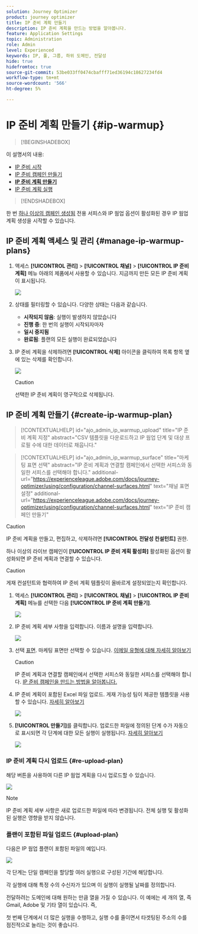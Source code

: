 ```yaml
---
solution: Journey Optimizer
product: journey optimizer
title: IP 준비 계획 만들기
description: IP 준비 계획을 만드는 방법을 알아봅니다.
feature: Application Settings
topic: Administration
role: Admin
level: Experienced
keywords: IP, 풀, 그룹, 하위 도메인, 전달성
hide: true
hidefromtoc: true
source-git-commit: 53be033ff0474cbafff71ed36194c18627234fd4
workflow-type: tm+mt
source-wordcount: '566'
ht-degree: 5%

---
```


# IP 준비 계획 만들기 {#ip-warmup}

>[!BEGINSHADEBOX]

이 설명서의 내용:

* [IP 준비 시작](ip-warmup-gs.md)
* [IP 준비 캠페인 만들기](ip-warmup-campaign.md)
* **[IP 준비 계획 만들기](ip-warmup-plan.md)**
* [IP 준비 계획 실행](ip-warmup-running.md)

>[!ENDSHADEBOX]

한 번 [하나 이상의 캠페인 생성됨](ip-warmup-campaign.md) 전용 서피스와 IP 웜업 옵션이 활성화된 경우 IP 웜업 계획 생성을 시작할 수 있습니다.

## IP 준비 계획 액세스 및 관리 {#manage-ip-warmup-plans}

1. 액세스 **[!UICONTROL 관리]** > **[!UICONTROL 채널]** > **[!UICONTROL IP 준비 계획]** 메뉴 아래의 제품에서 사용할 수 있습니다. 지금까지 만든 모든 IP 준비 계획이 표시됩니다.

   ![](assets/ip-warmup-filter-list.png)

1. 상태를 필터링할 수 있습니다. 다양한 상태는 다음과 같습니다.

   * **시작되지 않음**: 실행이 발생하지 않았습니다
   * **진행 중**: 한 번의 실행이 시작되자마자 <!--or is done?-->
   * **일시 중지됨**
   * **완료됨**: 플랜의 모든 실행이 완료되었습니다

1. IP 준비 계획을 삭제하려면 **[!UICONTROL 삭제]** 아이콘을 클릭하여 목록 항목 옆에 있는 삭제를 확인합니다.

   ![](assets/ip-warmup-delete-plan.png)

   >[!CAUTION]
   >
   >선택한 IP 준비 계획이 영구적으로 삭제됩니다.

## IP 준비 계획 만들기 {#create-ip-warmup-plan}

>[!CONTEXTUALHELP]
>id="ajo_admin_ip_warmup_upload"
>title="IP 준비 계획 지정"
>abstract="CSV 템플릿을 다운로드하고 IP 웜업 단계 및 대상 프로필 수에 대한 데이터로 채웁니다."

>[!CONTEXTUALHELP]
>id="ajo_admin_ip_warmup_surface"
>title="마케팅 표면 선택"
>abstract="IP 준비 계획과 연결할 캠페인에서 선택한 서피스와 동일한 서피스를 선택해야 합니다."
>additional-url="https://experienceleague.adobe.com/docs/journey-optimizer/using/configuration/channel-surfaces.html" text="채널 표면 설정"
>additional-url="https://experienceleague.adobe.com/docs/journey-optimizer/using/configuration/channel-surfaces.html" text="IP 준비 캠페인 만들기"

>[!CAUTION]
>
>IP 준비 계획을 만들고, 편집하고, 삭제하려면 **[!UICONTROL 전달성 컨설턴트]** 권한.
<!--Learn more on managing [!DNL Journey Optimizer] users' access rights in [this section](../administration/permissions-overview.md).-->

하나 이상의 라이브 캠페인이 **[!UICONTROL IP 준비 계획 활성화]** 활성화된 옵션이 활성화되면 IP 준비 계획과 연결할 수 있습니다.

>[!CAUTION]
>
>게재 컨설턴트와 협력하여 IP 준비 계획 템플릿이 올바르게 설정되었는지 확인합니다. <!--TBC-->

1. 액세스 **[!UICONTROL 관리]** > **[!UICONTROL 채널]** > **[!UICONTROL IP 준비 계획]** 메뉴를 선택한 다음 **[!UICONTROL IP 준비 계획 만들기]**.

   ![](assets/ip-warmup-create-plan.png)

1. IP 준비 계획 세부 사항을 입력합니다. 이름과 설명을 입력합니다.

   ![](assets/ip-warmup-plan-details.png)

1. 선택 [표면](channel-surfaces.md). 마케팅 표면만 선택할 수 있습니다. [이메일 유형에 대해 자세히 알아보기](../email/email-settings.md#email-type)

   >[!CAUTION]
   >
   >IP 준비 계획과 연결할 캠페인에서 선택한 서피스와 동일한 서피스를 선택해야 합니다. [IP 준비 캠페인을 만드는 방법을 알아봅니다.](#create-ip-warmup-campaign)

1. IP 준비 계획이 포함된 Excel 파일 업로드<!--which formats are allowed?-->. 게재 가능성 팀이 제공한 템플릿을 사용할 수 있습니다.<!--TBC?--> [자세히 알아보기](#upload-plan)
   <!--
    You can also download the Excel template from the [!DNL Journey Optimizer] user interface and upload it after filling it with the IP warmup details.-->

   ![](assets/ip-warmup-upload-success.png)

1. **[!UICONTROL 만들기]**&#x200B;를 클릭합니다. 업로드한 파일에 정의된 단계 수가 자동으로 표시되면 각 단계에 대한 모든 실행이 실행됩니다. [자세히 알아보기](#upload-plan)

   ![](assets/ip-warmup-plan-phases.png)

### IP 준비 계획 다시 업로드 {#re-upload-plan}

해당 버튼을 사용하여 다른 IP 웜업 계획을 다시 업로드할 수 있습니다.

![](assets/ip-warmup-re-upload-plan.png)

>[!NOTE]
>
>IP 준비 계획 세부 사항은 새로 업로드한 파일에 따라 변경됩니다. 전체 실행 및 활성화된 실행은 영향을 받지 않습니다.

### 플랜이 포함된 파일 업로드 {#upload-plan}

다음은 IP 웜업 플랜이 포함된 파일의 예입니다.

![](assets/ip-warmup-sample-file.png)

각 단계는 단일 캠페인을 할당할 여러 실행으로 구성된 기간에 해당합니다.

각 실행에 대해 특정 수의 수신자가 있으며 이 실행이 실행될 날짜를 정의합니다.

전달하려는 도메인에 대해 원하는 만큼 열을 가질 수 있습니다. 이 예에는 세 개의 열, 즉 Gmail, Adobe 및 기타 열이 있습니다. 즉,

첫 번째 단계에서 더 많은 실행을 수행하고, 실행 수를 줄이면서 타겟팅된 주소의 수를 점진적으로 늘리는 것이 좋습니다.
